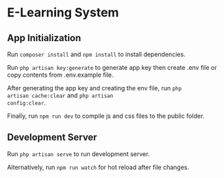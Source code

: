 # E-Learning System

## App Initialization

Run <code>composer install</code> and <code>npm install</code> to install dependencies.

Run <code>php artisan key:generate</code> to generate app key then create .env file or copy contents from .env.example file.

After generating the app key and creating the env file, run <code>php artisan cache:clear</code> and <code>php artisan config:clear</code>.

Finally, run <code>npm run dev</code> to compile js and css files to the public folder.

## Development Server

Run <code>php artisan serve</code> to run development server.

Alternatively, run <code>npm run watch</code> for hot reload after file changes.
